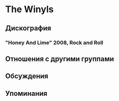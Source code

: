 # The Winyls



## Дискография

### "Honey And Lime" 2008, Rock and Roll




## Отношения с другими группами


## Обсуждения


## Упоминания

